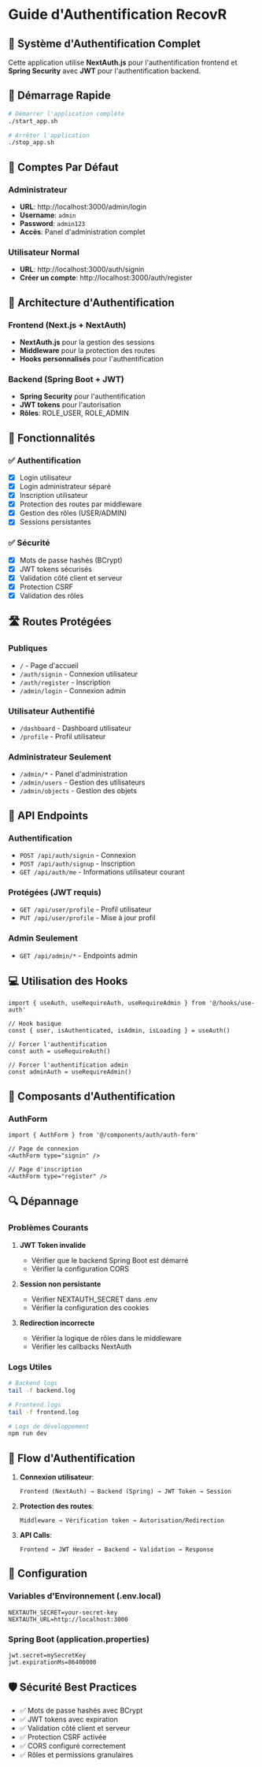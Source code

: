 # Guide d'Authentification RecovR

## 🔐 Système d'Authentification Complet

Cette application utilise **NextAuth.js** pour l'authentification frontend et **Spring Security** avec **JWT** pour l'authentification backend.

## 🚀 Démarrage Rapide

```bash
# Démarrer l'application complète
./start_app.sh

# Arrêter l'application
./stop_app.sh
```

## 👥 Comptes Par Défaut

### Administrateur
- **URL**: http://localhost:3000/admin/login
- **Username**: `admin`
- **Password**: `admin123`
- **Accès**: Panel d'administration complet

### Utilisateur Normal
- **URL**: http://localhost:3000/auth/signin
- **Créer un compte**: http://localhost:3000/auth/register

## 🔧 Architecture d'Authentification

### Frontend (Next.js + NextAuth)
- **NextAuth.js** pour la gestion des sessions
- **Middleware** pour la protection des routes
- **Hooks personnalisés** pour l'authentification

### Backend (Spring Boot + JWT)
- **Spring Security** pour l'authentification
- **JWT tokens** pour l'autorisation
- **Rôles**: ROLE_USER, ROLE_ADMIN

## 📱 Fonctionnalités

### ✅ Authentification
- [x] Login utilisateur
- [x] Login administrateur séparé
- [x] Inscription utilisateur
- [x] Protection des routes par middleware
- [x] Gestion des rôles (USER/ADMIN)
- [x] Sessions persistantes

### ✅ Sécurité
- [x] Mots de passe hashés (BCrypt)
- [x] JWT tokens sécurisés
- [x] Validation côté client et serveur
- [x] Protection CSRF
- [x] Validation des rôles

## 🛣️ Routes Protégées

### Publiques
- `/` - Page d'accueil
- `/auth/signin` - Connexion utilisateur
- `/auth/register` - Inscription
- `/admin/login` - Connexion admin

### Utilisateur Authentifié
- `/dashboard` - Dashboard utilisateur
- `/profile` - Profil utilisateur

### Administrateur Seulement
- `/admin/*` - Panel d'administration
- `/admin/users` - Gestion des utilisateurs
- `/admin/objects` - Gestion des objets

## 🔧 API Endpoints

### Authentification
- `POST /api/auth/signin` - Connexion
- `POST /api/auth/signup` - Inscription
- `GET /api/auth/me` - Informations utilisateur courant

### Protégées (JWT requis)
- `GET /api/user/profile` - Profil utilisateur
- `PUT /api/user/profile` - Mise à jour profil

### Admin Seulement
- `GET /api/admin/*` - Endpoints admin

## 💻 Utilisation des Hooks

```tsx
import { useAuth, useRequireAuth, useRequireAdmin } from '@/hooks/use-auth'

// Hook basique
const { user, isAuthenticated, isAdmin, isLoading } = useAuth()

// Forcer l'authentification
const auth = useRequireAuth()

// Forcer l'authentification admin
const adminAuth = useRequireAdmin()
```

## 🎨 Composants d'Authentification

### AuthForm
```tsx
import { AuthForm } from '@/components/auth/auth-form'

// Page de connexion
<AuthForm type="signin" />

// Page d'inscription  
<AuthForm type="register" />
```

## 🔍 Dépannage

### Problèmes Courants

1. **JWT Token invalide**
   - Vérifier que le backend Spring Boot est démarré
   - Vérifier la configuration CORS

2. **Session non persistante**
   - Vérifier NEXTAUTH_SECRET dans .env
   - Vérifier la configuration des cookies

3. **Redirection incorrecte**
   - Vérifier la logique de rôles dans le middleware
   - Vérifier les callbacks NextAuth

### Logs Utiles
```bash
# Backend logs
tail -f backend.log

# Frontend logs  
tail -f frontend.log

# Logs de développement
npm run dev
```

## 🔄 Flow d'Authentification

1. **Connexion utilisateur**:
   ```
   Frontend (NextAuth) → Backend (Spring) → JWT Token → Session
   ```

2. **Protection des routes**:
   ```
   Middleware → Vérification token → Autorisation/Redirection
   ```

3. **API Calls**:
   ```
   Frontend → JWT Header → Backend → Validation → Response
   ```

## 📝 Configuration

### Variables d'Environnement (.env.local)
```env
NEXTAUTH_SECRET=your-secret-key
NEXTAUTH_URL=http://localhost:3000
```

### Spring Boot (application.properties)
```properties
jwt.secret=mySecretKey
jwt.expirationMs=86400000
```

## 🛡️ Sécurité Best Practices

- ✅ Mots de passe hashés avec BCrypt
- ✅ JWT tokens avec expiration
- ✅ Validation côté client et serveur
- ✅ Protection CSRF activée
- ✅ CORS configuré correctement
- ✅ Rôles et permissions granulaires